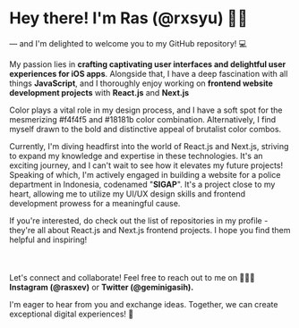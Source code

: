 <h1>Hey there! I'm Ras (@rxsyu) 👋🏻</h1>

— and I'm delighted to welcome you to my GitHub repository! 💻

My passion lies in **crafting captivating user interfaces and delightful user experiences for iOS apps**.
Alongside that, I have a deep fascination with all things **JavaScript**, and I thoroughly enjoy working on **frontend website development projects** with **React.js** and **Next.js**

Color plays a vital role in my design process, and I have a soft spot for the mesmerizing #f4f4f5 and #18181b color combination. Alternatively, I find myself drawn to the bold and distinctive appeal of brutalist color combos.

Currently, I'm diving headfirst into the world of React.js and Next.js, striving to expand my knowledge and expertise in these technologies. It's an exciting journey, and I can't wait to see how it elevates my future projects! Speaking of which, I'm actively engaged in building a website for a police department in Indonesia, codenamed "**SIGAP**". It's a project close to my heart, allowing me to utilize my UI/UX design skills and frontend development prowess for a meaningful cause.

If you're interested, do check out the list of repositories in my profile - they're all about React.js and Next.js frontend projects. I hope you find them helpful and inspiring!<br><br><br><br>Let's connect and collaborate! Feel free to reach out to me on 🙇🏻‍♂️<br>**Instagram (@rasxev)** or **Twitter (@geminigasih).**

I'm eager to hear from you and exchange ideas. Together, we can create exceptional digital experiences! 🚀
